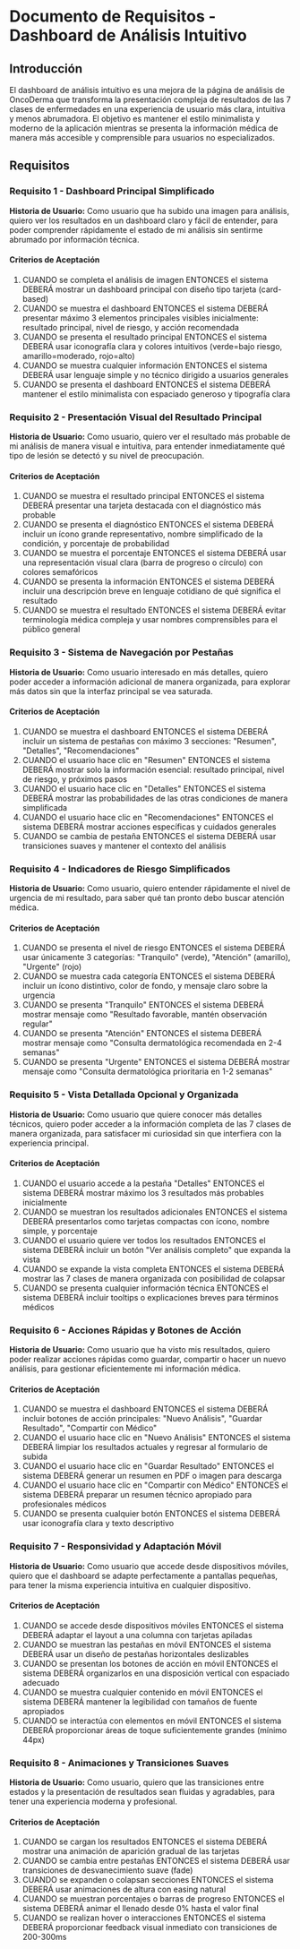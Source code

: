 # Documento de Requisitos - Dashboard de Análisis Intuitivo

## Introducción

El dashboard de análisis intuitivo es una mejora de la página de análisis de OncoDerma que transforma la presentación compleja de resultados de las 7 clases de enfermedades en una experiencia de usuario más clara, intuitiva y menos abrumadora. El objetivo es mantener el estilo minimalista y moderno de la aplicación mientras se presenta la información médica de manera más accesible y comprensible para usuarios no especializados.

## Requisitos

### Requisito 1 - Dashboard Principal Simplificado

**Historia de Usuario:** Como usuario que ha subido una imagen para análisis, quiero ver los resultados en un dashboard claro y fácil de entender, para poder comprender rápidamente el estado de mi análisis sin sentirme abrumado por información técnica.

#### Criterios de Aceptación

1. CUANDO se completa el análisis de imagen ENTONCES el sistema DEBERÁ mostrar un dashboard principal con diseño tipo tarjeta (card-based)
2. CUANDO se muestra el dashboard ENTONCES el sistema DEBERÁ presentar máximo 3 elementos principales visibles inicialmente: resultado principal, nivel de riesgo, y acción recomendada
3. CUANDO se presenta el resultado principal ENTONCES el sistema DEBERÁ usar iconografía clara y colores intuitivos (verde=bajo riesgo, amarillo=moderado, rojo=alto)
4. CUANDO se muestra cualquier información ENTONCES el sistema DEBERÁ usar lenguaje simple y no técnico dirigido a usuarios generales
5. CUANDO se presenta el dashboard ENTONCES el sistema DEBERÁ mantener el estilo minimalista con espaciado generoso y tipografía clara

### Requisito 2 - Presentación Visual del Resultado Principal

**Historia de Usuario:** Como usuario, quiero ver el resultado más probable de mi análisis de manera visual e intuitiva, para entender inmediatamente qué tipo de lesión se detectó y su nivel de preocupación.

#### Criterios de Aceptación

1. CUANDO se muestra el resultado principal ENTONCES el sistema DEBERÁ presentar una tarjeta destacada con el diagnóstico más probable
2. CUANDO se presenta el diagnóstico ENTONCES el sistema DEBERÁ incluir un ícono grande representativo, nombre simplificado de la condición, y porcentaje de probabilidad
3. CUANDO se muestra el porcentaje ENTONCES el sistema DEBERÁ usar una representación visual clara (barra de progreso o círculo) con colores semafóricos
4. CUANDO se presenta la información ENTONCES el sistema DEBERÁ incluir una descripción breve en lenguaje cotidiano de qué significa el resultado
5. CUANDO se muestra el resultado ENTONCES el sistema DEBERÁ evitar terminología médica compleja y usar nombres comprensibles para el público general

### Requisito 3 - Sistema de Navegación por Pestañas

**Historia de Usuario:** Como usuario interesado en más detalles, quiero poder acceder a información adicional de manera organizada, para explorar más datos sin que la interfaz principal se vea saturada.

#### Criterios de Aceptación

1. CUANDO se muestra el dashboard ENTONCES el sistema DEBERÁ incluir un sistema de pestañas con máximo 3 secciones: "Resumen", "Detalles", "Recomendaciones"
2. CUANDO el usuario hace clic en "Resumen" ENTONCES el sistema DEBERÁ mostrar solo la información esencial: resultado principal, nivel de riesgo, y próximos pasos
3. CUANDO el usuario hace clic en "Detalles" ENTONCES el sistema DEBERÁ mostrar las probabilidades de las otras condiciones de manera simplificada
4. CUANDO el usuario hace clic en "Recomendaciones" ENTONCES el sistema DEBERÁ mostrar acciones específicas y cuidados generales
5. CUANDO se cambia de pestaña ENTONCES el sistema DEBERÁ usar transiciones suaves y mantener el contexto del análisis

### Requisito 4 - Indicadores de Riesgo Simplificados

**Historia de Usuario:** Como usuario, quiero entender rápidamente el nivel de urgencia de mi resultado, para saber qué tan pronto debo buscar atención médica.

#### Criterios de Aceptación

1. CUANDO se presenta el nivel de riesgo ENTONCES el sistema DEBERÁ usar únicamente 3 categorías: "Tranquilo" (verde), "Atención" (amarillo), "Urgente" (rojo)
2. CUANDO se muestra cada categoría ENTONCES el sistema DEBERÁ incluir un ícono distintivo, color de fondo, y mensaje claro sobre la urgencia
3. CUANDO se presenta "Tranquilo" ENTONCES el sistema DEBERÁ mostrar mensaje como "Resultado favorable, mantén observación regular"
4. CUANDO se presenta "Atención" ENTONCES el sistema DEBERÁ mostrar mensaje como "Consulta dermatológica recomendada en 2-4 semanas"
5. CUANDO se presenta "Urgente" ENTONCES el sistema DEBERÁ mostrar mensaje como "Consulta dermatológica prioritaria en 1-2 semanas"

### Requisito 5 - Vista Detallada Opcional y Organizada

**Historia de Usuario:** Como usuario que quiere conocer más detalles técnicos, quiero poder acceder a la información completa de las 7 clases de manera organizada, para satisfacer mi curiosidad sin que interfiera con la experiencia principal.

#### Criterios de Aceptación

1. CUANDO el usuario accede a la pestaña "Detalles" ENTONCES el sistema DEBERÁ mostrar máximo los 3 resultados más probables inicialmente
2. CUANDO se muestran los resultados adicionales ENTONCES el sistema DEBERÁ presentarlos como tarjetas compactas con ícono, nombre simple, y porcentaje
3. CUANDO el usuario quiere ver todos los resultados ENTONCES el sistema DEBERÁ incluir un botón "Ver análisis completo" que expanda la vista
4. CUANDO se expande la vista completa ENTONCES el sistema DEBERÁ mostrar las 7 clases de manera organizada con posibilidad de colapsar
5. CUANDO se presenta cualquier información técnica ENTONCES el sistema DEBERÁ incluir tooltips o explicaciones breves para términos médicos

### Requisito 6 - Acciones Rápidas y Botones de Acción

**Historia de Usuario:** Como usuario que ha visto mis resultados, quiero poder realizar acciones rápidas como guardar, compartir o hacer un nuevo análisis, para gestionar eficientemente mi información médica.

#### Criterios de Aceptación

1. CUANDO se muestra el dashboard ENTONCES el sistema DEBERÁ incluir botones de acción principales: "Nuevo Análisis", "Guardar Resultado", "Compartir con Médico"
2. CUANDO el usuario hace clic en "Nuevo Análisis" ENTONCES el sistema DEBERÁ limpiar los resultados actuales y regresar al formulario de subida
3. CUANDO el usuario hace clic en "Guardar Resultado" ENTONCES el sistema DEBERÁ generar un resumen en PDF o imagen para descarga
4. CUANDO el usuario hace clic en "Compartir con Médico" ENTONCES el sistema DEBERÁ preparar un resumen técnico apropiado para profesionales médicos
5. CUANDO se presenta cualquier botón ENTONCES el sistema DEBERÁ usar iconografía clara y texto descriptivo

### Requisito 7 - Responsividad y Adaptación Móvil

**Historia de Usuario:** Como usuario que accede desde dispositivos móviles, quiero que el dashboard se adapte perfectamente a pantallas pequeñas, para tener la misma experiencia intuitiva en cualquier dispositivo.

#### Criterios de Aceptación

1. CUANDO se accede desde dispositivos móviles ENTONCES el sistema DEBERÁ adaptar el layout a una columna con tarjetas apiladas
2. CUANDO se muestran las pestañas en móvil ENTONCES el sistema DEBERÁ usar un diseño de pestañas horizontales deslizables
3. CUANDO se presentan los botones de acción en móvil ENTONCES el sistema DEBERÁ organizarlos en una disposición vertical con espaciado adecuado
4. CUANDO se muestra cualquier contenido en móvil ENTONCES el sistema DEBERÁ mantener la legibilidad con tamaños de fuente apropiados
5. CUANDO se interactúa con elementos en móvil ENTONCES el sistema DEBERÁ proporcionar áreas de toque suficientemente grandes (mínimo 44px)

### Requisito 8 - Animaciones y Transiciones Suaves

**Historia de Usuario:** Como usuario, quiero que las transiciones entre estados y la presentación de resultados sean fluidas y agradables, para tener una experiencia moderna y profesional.

#### Criterios de Aceptación

1. CUANDO se cargan los resultados ENTONCES el sistema DEBERÁ mostrar una animación de aparición gradual de las tarjetas
2. CUANDO se cambia entre pestañas ENTONCES el sistema DEBERÁ usar transiciones de desvanecimiento suave (fade)
3. CUANDO se expanden o colapsan secciones ENTONCES el sistema DEBERÁ usar animaciones de altura con easing natural
4. CUANDO se muestran porcentajes o barras de progreso ENTONCES el sistema DEBERÁ animar el llenado desde 0% hasta el valor final
5. CUANDO se realizan hover o interacciones ENTONCES el sistema DEBERÁ proporcionar feedback visual inmediato con transiciones de 200-300ms